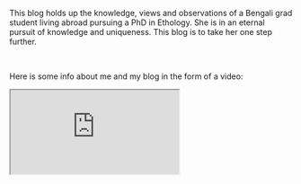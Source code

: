 

This blog holds up the knowledge, views and observations of a Bengali grad student living abroad pursuing a PhD in Ethology. She is in an eternal pursuit of knowledge and uniqueness. This blog is to take her one step further.

<br>

Here is some info about me and my blog in the form of a video:

<div className="iframe-video">
    <iframe className="iframe-responsive" src="https://www.youtube.com/embed/tgbNymZ7vqY"></iframe>
<div className="video">